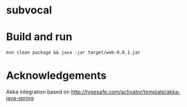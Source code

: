 subvocal
========

# Build and run

```
mvn clean package && java -jar target/web-0.0.1.jar
```

# Acknowledgements

Akka integration based on http://typesafe.com/activator/template/akka-java-spring
